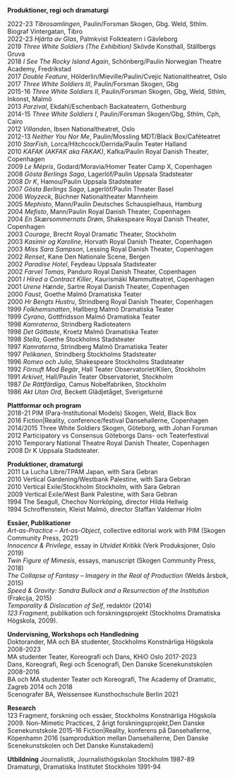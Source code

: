 **Produktioner, regi och dramaturgi**

2022-23	*Tibrosamlingen*, Paulin/Forsman	Skogen, Gbg. Weld, Sthlm. Biograf Vintergatan, Tibro   
2022-23	*Hjärta av Glas*, Palmkvist	Folkteatern i Gävleborg  
2019	    *Three White Soldiers (The Exhibition)*	Skövde Konsthall, Ställbergs Gruva  
2018	    *I See The Rocky Island Again*, Schönberg/Paulin	Norwegian Theatre Academy, Fredrikstad  
2017	  *Double Feature*, Hölderlin/Mieville/Paulin/Cvejic	Nationaltheatret, Oslo  
2017	  *Three White Soldiers III*, Paulin/Forsman	Skogen, Gbg  
2015-16	*Three White Soldiers II*, Paulin/Forsman	Skogen, Gbg, Weld, Sthlm, Inkonst, Malmö	  
2013   	*Parzival*, Ekdahl/Eschenbach	Backateatern, Gothenburg  
2014-15 *Three White Soldiers I*, Paulin/Forsman	Skogen/Gbg, Sthlm, Cph, Cairo   
2012 	  *Villanden*, Ibsen 	Nationaltheatret, Oslo  
2012-13	*Neither You Nor Me*, Paulin/Mossling 	MDT/Black Box/Caféteatret  
2010	  *StarFish*, Lorca/Hitchcock/Derrida/Paulin 	Teater Halland  
2010 	  *KAFAK (AKFAK aka FAKAK)*, Kafka/Paulin 	Royal Danish Theater, Copenhagen  
2009 	  *Le Mépris*, Godard/Moravia/Homer 	Teater Camp X, Copenhagen  
2008  	*Gösta Berlings Saga*, Lagerlöf/Paulin	Uppsala Stadsteater  
2008  	*Dr K*, Hamou/Paulin 	Uppsala Stadsteater  				
2007 	  *Gösta Berlings Saga*, Lagerlöf/Paulin	Theater Basel  
2006  	*Woyzeck*, Büchner 	Nationaltheater Mannheim  
2005  	*Mephisto*, Mann/Paulin 	Deutsches Schauspielhaus, Hamburg  
2004  	*Mefisto*, Mann/Paulin 	Royal Danish Theater, Copenhagen  
2004 	  *En Skærsommernats Drøm*, Shakespeare	Royal Danish Theater, Copenhagen  
2003 	  *Courage*, Brecht 	Royal Dramatic Theater, Stockholm  	
2003  	*Kasimir og Karoline*, Horvath 	Royal Danish Theater, Copenhagen  
2003  	*Miss Sara Sampson*, Lessing 	Royal Danish Theater, Copenhagen  
2002  	*Renset*, Kane 	Den Nationale Scene, Bergen  
2002  	*Paradise Hotel*, Feydeau 	Uppsala Stadsteater  
2002  	*Farvel Tomas*, Panduro 	Royal Danish Theater, Copenhagen  
2001  	*I Hired a Contract Killer*, Kaurismäki 	Mammutteatret, Copenhagen  
2001  	*Urene Hænde*, Sartre 	Royal Danish Theater, Copenhagen  
2000  	*Faust*, Goethe 	Malmö Dramatiska Teater  
2000 	*Hr Bengts Hustru*, Strindberg 	Royal Danish Theater, Copenhagen  
1999 	*Folkhemsnatten*, Hallberg 	Malmö Dramatiska Teater  
1999 	*Cyrano*, Gottfridsson 	Malmö Dramatiska Teater  
1998 	*Kamraterna*, Strindberg 	Radioteatern  
1998 	*Det Göttaste*, Kroetz 	Malmö Dramatiska Teater  
1998 	*Stella*, Goethe 	Stockholms Stadsteater  
1997 	*Kamraterna*, Strindberg 	Malmö Dramatiska Teater  
1997 	*Pelikanen*, Strindberg 	Stockholms Stadsteater  
1996 	*Romeo och Julia*, Shakespeare 	Stockholms Stadsteater  
1992	*Förnuft Mod Begär*, Hall	Teater Observatoriet/Kilen, Stockholm  
1991	*Arkivet*, Hall/Paulin	Teater Observatoriet, Stockholm  
1987	*De Rättfärdiga*, Camus	Nobelfabriken, Stockholm  
1986	*Akt Utan Ord*, Beckett	Glädjetåget, Sverigeturné  



**Plattformar och program**  
2018-21 	PIM (Para-Institutional Models)	Skogen, Weld, Black Box  
2016 	Fiction|Reality, conference/festival		Dansehallerne, Copenhagen  
2014/2015 	Three White Soldiers	Skogen, Göteborg, with Johan Forsman  
2012	Participatory vs Consensus 	Göteborgs Dans- och Teaterfestival  
2010	Temporary National Theatre 	Royal Danish Theater, Copenhagen  
2008	Dr K	Uppsala Stadsteater. 


**Produktioner, dramaturgi**  
2011 	La Lucha Libre/TPAM 	Japan, with Sara Gebran  
2010 	Vertical Gardening/Westbank 	Palestine, with Sara Gebran  
2010 	Vertical Exile/Stockholm	Stockholm, with Sara Gebran  
2009 	Vertical Exile/West Bank	Palestine, with Sara Gebran  			
1994	The Seagull, Chechov 	Norrköping, director Hilda Hellwig  
1994 	Schroffenstein, Kleist 	Malmö, director Staffan Valdemar Holm  





**Essäer, Publikationer**  
*Art-as-Practice – Art-as-Object*, collective editorial work with PIM (Skogen Community Press, 2021)  
*Innocence & Privilege*, essay in *Utvidet Kritikk* (Verk Produksjoner, Oslo 2019)  
*Twin Figure of Mimesis*, essays, manuscript (Skogen Community Press, 2018)  
*The Collapse of Fantasy – Imagery in the Real of Production* (Welds årsbok, 2015)  
*Speed & Gravity: Sandra Bullock and a Resurrection of the Institution* (Frakcija, 2015)  
*Temporality & Dislocation of Self*, redaktör (2014)  
*123 Fragment*, publikation och forskningsprojekt  (Stockholms Dramatiska Högskola, 2009).   


**Undervisning, Workshops och Handledning**  
Doktorander, MA och BA studenter, Stockholms Konstnärliga Högskola 2008-2023  
MA studenter Teater, Koreografi och Dans, KHiO Oslo 2017-2023  
Dans, Koreografi, Regi och Scenografi, Den Danske Scenekunstskolen 2008-2016  
BA och MA studenter Teater och Koreografi, The Academy of Dramatic, Zagreb 2014 och 2018  
Scenografer BA, Weissensee Kunsthochschule Berlin 2021  


**Research**  
123 Fragment, forskning och essäer, Stockholms Konstnärliga Högskola  2009. 
Non-Mimetic Practices, 2 årigt forskningsprojekt,Den Danske Scenekunstskole 2015-16
Fiction|Reality, konferens på Dansehallerne, Köpenhamn  2016 (samproduktion  mellan Dansehallerne, Den Danske Scenekunstskolen och Det Danske Kunstakademi)


**Utbildning** 
Journalistik, Journalisthögskolan Stockholm 1987-89 
Dramaturgi, Dramatiska Institutet Stockholm 1991-94




